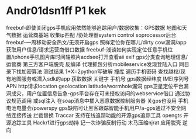 # Andr01dsn1ff P1 kek
freebuf-即使关闭gps手机应用依然能够追踪用户/数据收集：GPS数据 地图和天气数据 运营商基站 收集ip匹配 /协处理器system control soprocessor后台
freebuf-一周移动安全热文/无须开启gps 照样定位你在哪儿/dirty cow漏洞/app获取用户信息/请求运营商借口数据
freebuf-浅谈如何实现定位任意手机位置/iphone手机图片库时间轴照片acdsee打开查看aii exif gps分类查询地理信息/运营商 第三方客户端脱壳 反编译 代理抓包分析mobileservice发现登陆入口 同目录下找加密算法 测试结果 1+X=2python写破解 撞库 遍历手机密码 查找越权/现有地图服务或潜入sdk的app 获取数据 关键字 手机号 gps数据经纬度 IMEI序列号 APN http请求location geolocation latitude/wormhole漏洞
gps卫星定位平台漏洞成灾，用户位置信息告急-gps平台存在可未授权访问的webservice借口 通过协议规范调用 或sql注入 在soap消息中插入恶意数据控制服务器
关gps也没用 手机电池电量会/powerspy 
gps缺陷可让黑客跟踪智能手机用户/a-gps通过不安全网络连接传送 拦截替换
Traccar 支持在线追踪功能的开源gps追踪工具 opengts 开源追踪工具
Hackrf进行gps劫持
记一次诈骗反制行动 木马压缩njrat
应用脱壳 逆向 
